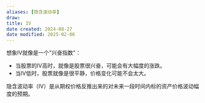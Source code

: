 ```yaml
---
aliases: [隐含波动率]
draw: 
title: IV
date created: 2024-08-27
date modified: 2025-02-06
---
```


想象IV就像是一个"兴奋指数"：

- 当股票的IV高时，就像是股票很兴奋，可能会有大幅度的涨跌。
- 当IV低时，股票就像是很平静，价格变化可能不会太大。

隐含波动率（IV）是从期权价格反推出来的对未来一段时间内标的资产价格波动幅度的预期。
